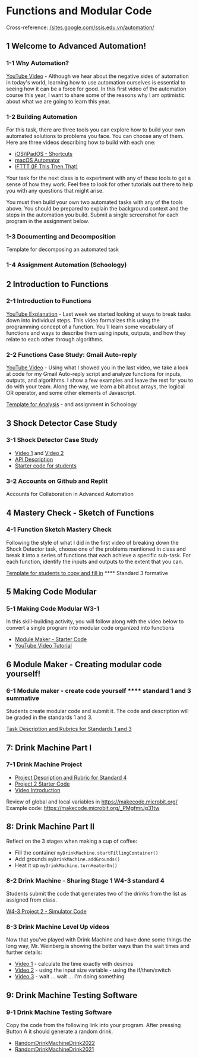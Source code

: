 # Functions and Modular Code

Cross-reference: [/sites.google.com/ssis.edu.vn/automation/](https://sites.google.com/ssis.edu.vn/automation/units/functions-and-modular-code)

## 1 Welcome to Advanced Automation! 

### 1-1 Why Automation?
[YouTube Video](https://www.youtube.com/watch?v=iWEEvp6krfU) - Although we hear about the negative sides of automation in today's world, learning how to use automation ourselves is essential to seeing how it can be a force for good. In this first video of the automation course this year, I want to share some of the reasons why I am optimistic about what we are going to learn this year.

### 1-2 Building Automation
For this task, there are three tools you can explore how to build your own automated solutions to problems you face. You can choose any of them. Here are three videos describing how to build with each one:
- [iOS/iPadOS - Shortcuts](https://www.youtube.com/watch?v=R9fRKtmq3zo)
- [macOS Automator](https://www.youtube.com/watch?v=q2QGaVdlvys)
- [IFTTT (IF This Then That)](https://www.youtube.com/watch?v=IRLMkV-tCKQ)

Your task for the next class is to experiment with any of these tools to get a sense of how they work. Feel free to look for other tutorials out there to help you with any questions that might arise.

You must then build your own two automated tasks with any of the tools above. You should be prepared to explain the background context and the steps in the automation you build. Submit a single screenshot for each program in the assignment below.

### 1-3 Documenting and Decomposition
Template for decomposing an automated task

### 1-4 Assignment Automation (Schoology)

## 2 Introduction to Functions

### 2-1 Introduction to Functions
[YouTube Explanation](https://youtu.be/PdFo0oPfExE) - Last week we started looking at ways to break tasks down into individual steps. This video formalizes this using the programming concept of a function. You'll learn some vocabulary of functions and ways to describe them using inputs, outputs, and how they relate to each other through algorithms.

### 2-2 Functions Case Study: Gmail Auto-reply
[YouTube Video](https://youtu.be/JRtkkBl_jik) - Using what I showed you in the last video, we take a look at code for my Gmail Auto-reply script and analyze functions for inputs, outputs, and algorithms. I show a few examples and leave the rest for you to do with your team. Along the way, we learn a bit about arrays, the logical OR operator, and some other elements of Javascript.

[Template for Analysis](https://docs.google.com/document/d/1CxkM5ltds7K9-d5_DDw3t041DTU4_1qlElutRF3gO1o/edit?usp=sharing) - and assignment in Schoology

## 3 Shock Detector Case Study

### 3-1 Shock Detector Case Study

- [Video 1](https://youtu.be/e2xGct1VtUk) and [Video 2](https://youtu.be/P6WIrlO7Vno)
- [API Description](https://docs.google.com/document/d/1n-AdkuavroyMzPZWvsoFD0uzaaGQqKvkenOW4S6F15o/edit?usp=sharing)
- [Starter code for students](https://docs.google.com/document/d/1wTmN4Vld7YhsWqiCh0UvgKstFQewss1yAlwlfFfodJM/edit?usp=sharing)

### 3-2 Accounts on Github and Replit
Accounts for Collaboration in Advanced Automation

## 4 Mastery Check - Sketch of Functions

### 4-1 Function Sketch Mastery Check

Following the style of what I did in the first video of breaking down the Shock Detector task, choose one of the problems mentioned in class and break it into a series of functions that each achieve a specific sub-task.
For each function, identify the inputs and outputs to the extent that you can.

[Template for students to copy and fill in](https://docs.google.com/document/d/1YDSgzYX7eT-2z34wXRQBNNTz2tOt1wlCjUqzaGWCquk/edit?usp=sharing)	**** Standard 3 formative


## 5 Making Code Modular 

### 5-1 Making Code Modular W3-1

In this skill-building activity, you will follow along with the video below to convert a single program into modular code organized into functions

- [Module Maker - Starter Code](https://makecode.microbit.org/95577-10190-19998-13818)
- [YouTube Video Tutorial](https://youtu.be/TeL-2nfaPmU)


## 6 Module Maker - Creating modular code yourself!

### 6-1 Module maker - create code yourself **** standard 1 and 3 summative

Students create modular code and submit it. The code and description will be graded in the standards 1 and 3.

[Task Description and Rubrics for Standards 1 and 3](https://docs.google.com/document/d/1gcF-INFA0RMyfwlA02MbkJl-CQ1TfVutXSBKkncSpqA/edit)


## 7: Drink Machine Part I

### 7-1 Drink Machine Project 

- [Project Description and Rubric for Standard 4](https://docs.google.com/document/d/164hLZgbn-AGFGD7qI61FHI-yzYAJ24LLE2aYpoHkzXk/edit?usp=sharing)
- [Project 2 Starter Code](https://docs.google.com/document/d/10csNePyqpicGid0x4bvijsvoTv_bI0IBzFOO8Ls6BPM/edit?usp=sharing)
- [Video Introduction](https://youtu.be/ImK_ESZ_ZBs)

Review of global and local variables in https://makecode.microbit.org/ Example code: https://makecode.microbit.org/_PMgfmrJg31tw 

## 8: Drink Machine Part II

Reflect on the 3 stages when making a cup of coffee: 
- Fill the container `myDrinkMachine.startFillingContainer()`
- Add grounds `myDrinkMachine.addGrounds()`
- Heat it up `myDrinkMachine.turnHeaterOn()`

### 8-2 Drink Machine - Sharing Stage 1 W4-3 standard 4

Students submit the code that generates two of the drinks from the list as assigned from class.

[W4-3 Project 2 - Simulator Code](https://docs.google.com/document/d/1Vhk-N7BR_ss5aQQkq2SMmYL4ZSuDCk35sn79zziozt8/edit)

### 8-3 Drink Machine Level Up videos

Now that you've played with Drink Machine and have done some things the long way, Mr. Weinberg is showing the better ways than the wait times and further details:
- [Video 1](https://youtu.be/o-AYMjHhWLE) - calculate the time exactly with desmos
- [Video 2](https://youtu.be/2ZAU6DDwOkU) - using the input size variable - using the if/then/switch
- [Video 3](https://youtu.be/e86X7hbPAIo) - wait ... wait ... I'm doing something


## 9: Drink Machine Testing Software

### 9-1 Drink Machine Testing Software

Copy the code from the following link into your program. After pressing Button A it should generate a random drink.

- [RandomDrinkMachineDrink2022](https://makecode.microbit.org/_6e946EhkLMg7)
- [RandomDrinkMachineDrink2021](https://makecode.microbit.org/_8oj6rwaxfgdi)


